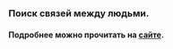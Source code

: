 ### Поиск связей между людьми. 
#### Подробнее можно прочитать на [сайте](https://newtechaudit.ru/grafovaya-analitika-2/, 'newtechaudit').
